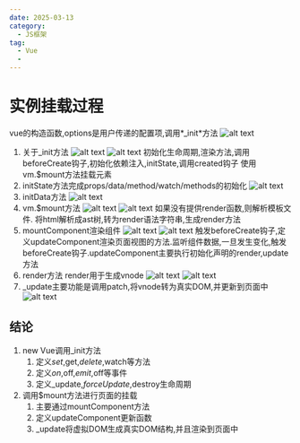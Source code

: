 ```yaml
---
date: 2025-03-13
category:
  - JS框架
tag:
  - Vue
  - 
---
```


# 实例挂载过程

vue的构造函数,options是用户传递的配置项,调用*_init*方法
![alt text](image-24.png)
1. 关于_init方法
![alt text](image-25.png)
![alt text](image-26.png)
初始化生命周期,渲染方法,调用beforeCreate钩子,初始化依赖注入,initState,调用created钩子
使用vm.$mount方法挂载元素
2. initState方法完成props/data/method/watch/methods的初始化
![alt text](image-27.png)
3. initData方法
![alt text](image-28.png)
4. vm.$mount方法
![alt text](image-29.png)
![alt text](image-30.png)
如果没有提供render函数,则解析模板文件.
将html解析成ast树,转为render语法字符串,生成render方法
5. mountComponent渲染组件
![alt text](image-31.png)
![alt text](image-32.png)
触发beforeCreate钩子,定义updateComponent渲染页面视图的方法.监听组件数据,一旦发生变化,触发beforeCreate钩子.updateComponent主要执行初始化声明的render,update方法
6. render方法
render用于生成vnode
![alt text](image-33.png)
![alt text](image-34.png)
7. _update主要功能是调用patch,将vnode转为真实DOM,并更新到页面中
![alt text](image-35.png)
## 结论
1. new Vue调用_init方法
    1. 定义$set,$get,$delete,$watch等方法
    2. 定义$on,$off,$emit,$off等事件
    3. 定义_update,$forceUpdate,$destroy生命周期
2. 调用$mount方法进行页面的挂载
    1. 主要通过mountComponent方法
    2. 定义updateComponent更新函数
    3. _update将虚拟DOM生成真实DOM结构,并且渲染到页面中